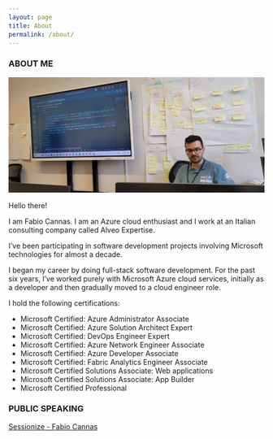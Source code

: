 ```yaml
---
layout: page
title: About
permalink: /about/
---
```

### ABOUT ME

![profile_picture](https://github.com/fabiocannas/fabiocannas.github.io/blob/main/_pictures/global-azure-turin-2025-ai-gateway-demo.jpg?raw=true)

Hello there! 

I am Fabio Cannas.
I am an Azure cloud enthusiast and I work at an Italian consulting company called Alveo Expertise.

I’ve been participating in software development projects involving Microsoft technologies for almost a decade.

I began my career by doing full-stack software development.
For the past six years, I’ve worked purely with Microsoft Azure cloud services, initially as a developer and then gradually moved to a cloud engineer role.

I hold the following certifications:

- Microsoft Certified: Azure Administrator Associate
- Microsoft Certified: Azure Solution Architect Expert
- Microsoft Certified: DevOps Engineer Expert
- Microsoft Certified: Azure Network Engineer Associate
- Microsoft Certified: Azure Developer Associate
- Microsoft Certified: Fabric Analytics Engineer Associate
- Microsoft Certified Solutions Associate: Web applications
- Microsoft Certified Solutions Associate: App Builder
- Microsoft Certified Professional

### PUBLIC SPEAKING
[Sessionize - Fabio Cannas](https://sessionize.com/fabio-cannas)
